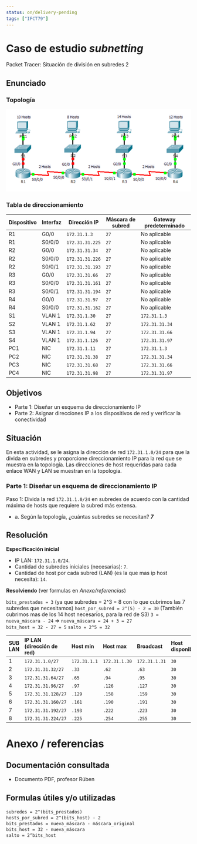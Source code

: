 ```yaml
---
status: on/delivery-pending
tags: ["IFCT79"]
---
```


# Caso de estudio *subnetting*

Packet Tracer: Situación de división en subredes 2

## Enunciado

### Topología

![Caso de estudio 2 - topología](../Attachments/2025-09-29_subnetting.png)

### Tabla de direccionamiento

| Dispositivo | Interfaz | Dirección IP | Máscara de subred | Gateway predeterminado |
|-------------|----------|--------------|-------------------|------------------------|
| R1          | G0/0     |  `172.31.1.3`            | `27`       | No aplicable           |
| R1          | S0/0/0   |   `172.31.31.225`          | `27`       | No aplicable           |
| R2          | G0/0     | `172.31.31.34`             | `27`       | No aplicable           |
| R2          | S0/0/0   |   `172.31.31.226`          | `27`       | No aplicable           |
| R2          | S0/0/1   | `172.31.31.193`            | `27`       | No aplicable           |
| R3          | G0/0     |   `172.31.31.66`           | `27`       | No aplicable           |
| R3          | S0/0/0   | `172.31.31.161`            | `27`       | No aplicable           |
| R3          | S0/0/1   |  `172.31.31.194`           | `27`       | No aplicable           |
| R4          | G0/0     | `172.31.31.97`             | `27`       | No aplicable           |
| R4          | S0/0/0   | `172.31.31.162`            | `27`       | No aplicable           |
| S1          | VLAN 1   | `172.31.1.30`              | `27`       |   `172.31.1.3`                    |
| S2          | VLAN 1   |   `172.31.1.62`            | `27`       |        `172.31.31.34`             |
| S3          | VLAN 1   |  `172.31.1.94`             | `27`       |    `172.31.31.66`                 |
| S4          | VLAN 1   |   `172.31.1.126`           | `27`       |    `172.31.31.97`                 |
| PC1         | NIC      |  `172.31.1.11`             | `27`       |     `172.31.1.3`                  |
| PC2         | NIC      |   `172.31.31.38`           | `27`       |    `172.31.31.34`                 |
| PC3         | NIC      |   `172.31.31.68`           | `27`       |     `172.31.31.66`                |
| PC4         | NIC      |  `172.31.31.98`            | `27`       |     `172.31.31.97`                |

## Objetivos

- Parte 1: Diseñar un esquema de direccionamiento IP
- Parte 2: Asignar direcciones IP a los dispositivos de red y verificar la conectividad 
  
## Situación

En esta actividad, se le asigna la dirección de red `172.31.1.0/24` para que la divida en subredes y proporcione direccionamiento IP para la red que se muestra en la topología. Las direcciones de host requeridas para cada enlace WAN y LAN se muestran en la topología.

### Parte 1: Diseñar un esquema de direccionamiento IP

Paso 1: Divida la red `172.31.1.0/24` en subredes de acuerdo con la cantidad máxima de hosts que requiere la subred más extensa.

- a. Según la topología, ¿cuántas subredes se necesitan? ***7***

## Resolución

**Especificación inicial**

- IP LAN: `172.31.1.0/24`.
- Cantidad de subredes iniciales (necesarias): `7`.
- Cantidad de host por cada subred (LAN) (es la que mas ip host necesita): `14`.

**Resolviendo** (ver formulas en *Anexo/referencias*)

`bits_prestados = 3` (ya que subredes = 2^3 = 8 con lo que cubrimos las 7 subredes que necesitamos)
`host_por_subred = 2^(5) - 2 = 30` (También cubrimos mas de los 14 host necesarios, para la red de S3)
`3 = nueva_máscara - 24` => `nueva_máscara = 24 + 3 = 27`  
`bits_host = 32 - 27 = 5`
`salto = 2^5 = 32`

|SUB LAN | IP LAN (dirección de red) | Host min | Host max | Broadcast | Host disponibles |
|:--            |:--                        |:--       |:--       |:--        |:-- |      
|1 | `172.31.1.0/27` | `172.31.1.1` | `172.31.1.30` | `172.31.1.31` | `30` |
|2 | `172.31.31.32/27`| `.33`| `.62` | `.63` | `30` |
|3 | `172.31.31.64/27`| `.65`| `.94` | `.95` | `30` |
|4 | `172.31.31.96/27`| `.97`| `.126` | `.127` | `30` |
|5 | `172.31.31.128/27`| `.129`| `.158` | `.159` | `30` |
|6 | `172.31.31.160/27`| `.161`| `.190` | `.191` | `30` |
|7 | `172.31.31.192/27`| `.193`| `.222` | `.223` | `30` |
|8 | `172.31.31.224/27`| `.225`| `.254` | `.255` | `30` |

# Anexo / referencias

## Documentación consultada

- Documento PDF, profesor Rúben

## Formulas útiles y/o utilizadas

```
subredes = 2^(bits_prestados)
hosts_por_subred = 2^(bits_host) - 2
bits_prestados = nueva_máscara - máscara_original
bits_host = 32 - nueva_máscara
salto = 2^bits_host
```
